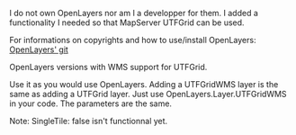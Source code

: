 I do not own OpenLayers nor am I a developper for them. I added a functionality I needed so that
MapServer UTFGrid can be used.

For informations on copyrights and how to use/install OpenLayers:
[OpenLayers' git](https://github.com/openlayers/openlayers)

OpenLayers versions with WMS support for UTFGrid. 

Use it as you would use OpenLayers. Adding a UTFGridWMS layer is the same as adding a UTFGrid layer.
Just use OpenLayers.Layer.UTFGridWMS in your code. The parameters are the same.

Note: SingleTile: false isn't functionnal yet.